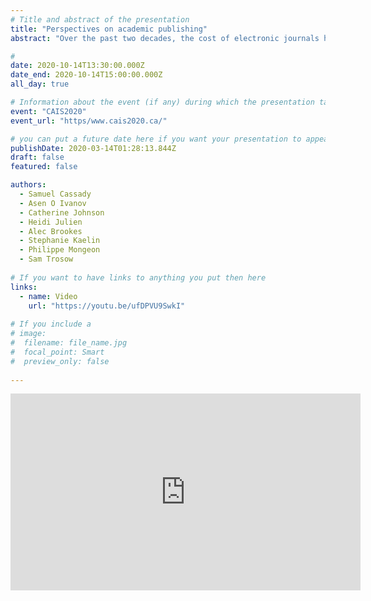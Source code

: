 ```yaml
---
# Title and abstract of the presentation
title: "Perspectives on academic publishing"
abstract: "Over the past two decades, the cost of electronic journals has continually grown to the point that many academic libraries today find it financially unsustainable. This has made it necessary for librarians to begin cancelling major journal subscription packages, known colloquially as big deal packages. The cancellation of big deal packages is complex, and at present, poorly understood practice revolving around the analysis of a range of quantitative and qualitative data. Moreover, it also has a distinct micro-political dimension as it involves reconciling the, at times, conflicting interests of faculty, students, librarians, and publishers. This panel seeks to initiate a dialogue between a diverse group of stakeholders with interests in this issue. It is expected that this dialogue will increase awareness of the complexity involved in managing the size, scope, and cost of big deal subscription packages and will give voice to multiple perspectives on the issue. As such, it is hoped that the panel will contribute to finding common ground from which we can collectively begin thinking about how the symbiotic relationship between academic libraries and publishers can be reinvented."

# 
date: 2020-10-14T13:30:00.000Z
date_end: 2020-10-14T15:00:00.000Z
all_day: true

# Information about the event (if any) during which the presentation takes place.
event: "CAIS2020" 
event_url: "https/www.cais2020.ca/"

# you can put a future date here if you want your presentation to appear only a bit later
publishDate: 2020-03-14T01:28:13.844Z
draft: false
featured: false

authors:
  - Samuel Cassady
  - Asen O Ivanov
  - Catherine Johnson
  - Heidi Julien
  - Alec Brookes
  - Stephanie Kaelin
  - Philippe Mongeon
  - Sam Trosow
  
# If you want to have links to anything you put then here
links:
  - name: Video
    url: "https://youtu.be/ufDPVU9SwkI"
  
# If you include a 
# image:
#  filename: file_name.jpg 
#  focal_point: Smart
#  preview_only: false
  
---
```


<iframe width="560" height="315" src="https://www.youtube.com/embed/ufDPVU9SwkI" frameborder="0" allow="accelerometer; autoplay; clipboard-write; encrypted-media; gyroscope; picture-in-picture" allowfullscreen></iframe>
